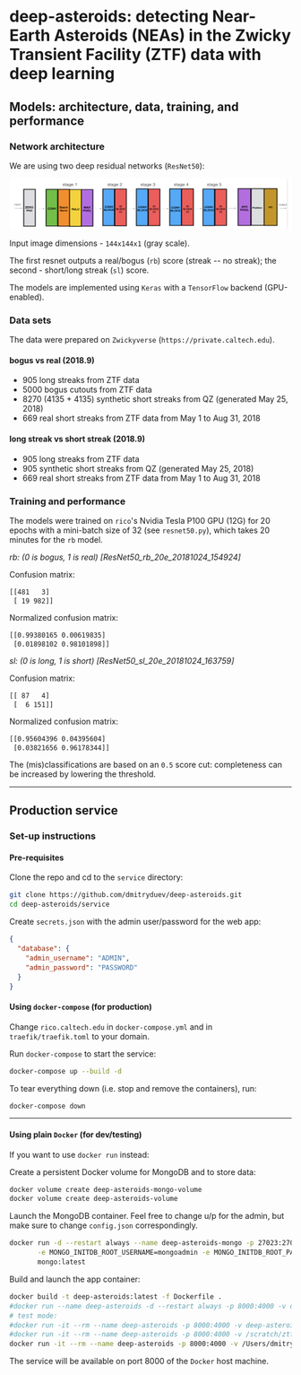 # deep-asteroids: detecting Near-Earth Asteroids (NEAs) in the Zwicky Transient Facility (ZTF) data with deep learning

## Models: architecture, data, training, and performance

### Network architecture

We are using two deep residual networks (`ResNet50`):

![](doc/resnet.png) 

Input image dimensions - `144x144x1` (gray scale).

The first resnet outputs a real/bogus (`rb`) score (streak -- no streak); the second - short/long streak (`sl`) score.

The models are implemented using `Keras` with a `TensorFlow` backend (GPU-enabled). 


### Data sets

The data were prepared on `Zwickyverse` (`https://private.caltech.edu`).

#### bogus vs real (2018.9)

- 905 long streaks from ZTF data
- 5000 bogus cutouts from ZTF data
- 8270 (4135 + 4135) synthetic short streaks from QZ (generated May 25, 2018)
- 669 real short streaks from ZTF data from May 1 to Aug 31, 2018

#### long streak vs short streak (2018.9)  

- 905 long streaks from ZTF data
- 905 synthetic short streaks from QZ (generated May 25, 2018)
- 669 real short streaks from ZTF data from May 1 to Aug 31, 2018


### Training and performance

The models were trained on `rico`'s Nvidia Tesla P100 GPU (12G) 
for 20 epochs with a mini-batch size of 32 (see `resnet50.py`), which takes 20 minutes for the `rb` model.

*rb: (0 is bogus, 1 is real) \[ResNet50_rb_20e_20181024_154924\]*

Confusion matrix:
```
[[481   3]
 [ 19 982]]
```

Normalized confusion matrix:
```
[[0.99380165 0.00619835]
 [0.01898102 0.98101898]]
```

*sl: (0 is long, 1 is short) \[ResNet50_sl_20e_20181024_163759\]*

Confusion matrix:
```
[[ 87   4]
 [  6 151]]
```

Normalized confusion matrix:
```
[[0.95604396 0.04395604]
 [0.03821656 0.96178344]]
```

The (mis)classifications are based on an `0.5` score cut: completeness can be increased by lowering the threshold.

---

## Production service  

### Set-up instructions

#### Pre-requisites

Clone the repo and cd to the `service` directory:
```bash
git clone https://github.com/dmitryduev/deep-asteroids.git
cd deep-asteroids/service
```

Create `secrets.json` with the admin user/password for the web app:
```json
{
  "database": {
    "admin_username": "ADMIN",
    "admin_password": "PASSWORD"
  }
}
```

#### Using `docker-compose` (for production)

Change `rico.caltech.edu` in `docker-compose.yml` and in `traefik/traefik.toml` to your domain. 

Run `docker-compose` to start the service:
```bash
docker-compose up --build -d
```

To tear everything down (i.e. stop and remove the containers), run:
```bash
docker-compose down
```

---

#### Using plain `Docker` (for dev/testing)

If you want to use `docker run` instead:

Create a persistent Docker volume for MongoDB and to store data:
```bash
docker volume create deep-asteroids-mongo-volume
docker volume create deep-asteroids-volume
```

Launch the MongoDB container. Feel free to change u/p for the admin, 
but make sure to change `config.json` correspondingly.
```bash
docker run -d --restart always --name deep-asteroids-mongo -p 27023:27017 -v deep-asteroids-mongo-volume:/data/db \
       -e MONGO_INITDB_ROOT_USERNAME=mongoadmin -e MONGO_INITDB_ROOT_PASSWORD=mongoadminsecret \
       mongo:latest
```

Build and launch the app container:
```bash
docker build -t deep-asteroids:latest -f Dockerfile .
#docker run --name deep-asteroids -d --restart always -p 8000:4000 -v deep-asteroids-volume:/data --link deep-asteroids-mongo:mongo deep-asteroids:latest
# test mode:
#docker run -it --rm --name deep-asteroids -p 8000:4000 -v deep-asteroids-volume:/data --link deep-asteroids-mongo:mongo deep-asteroids:latest
#docker run -it --rm --name deep-asteroids -p 8000:4000 -v /scratch/ztf/streaks:/data --link deep-asteroids-mongo:mongo deep-asteroids:latest
docker run -it --rm --name deep-asteroids -p 8000:4000 -v /Users/dmitryduev/_caltech/python/deep-asteroids/_tmp:/data --link deep-asteroids-mongo:mongo deep-asteroids:latest

```

The service will be available on port 8000 of the `Docker` host machine.